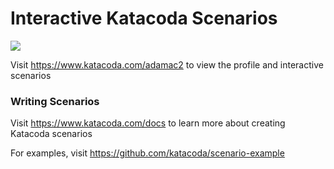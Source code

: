 # Interactive Katacoda Scenarios

[![](http://shields.katacoda.com/katacoda/adamac2/count.svg)](https://www.katacoda.com/adamac2 "Get your profile on Katacoda.com")

Visit https://www.katacoda.com/adamac2 to view the profile and interactive scenarios

### Writing Scenarios
Visit https://www.katacoda.com/docs to learn more about creating Katacoda scenarios

For examples, visit https://github.com/katacoda/scenario-example
